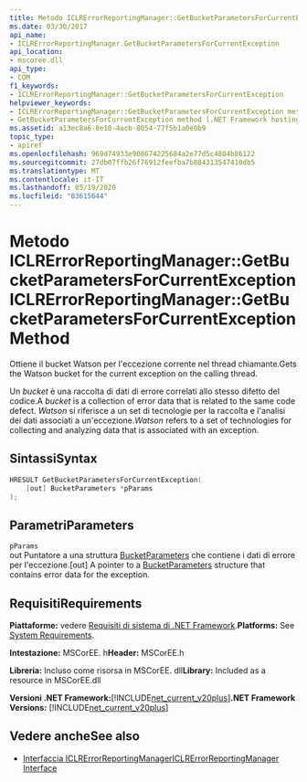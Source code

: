 ```yaml
---
title: Metodo ICLRErrorReportingManager::GetBucketParametersForCurrentException
ms.date: 03/30/2017
api_name:
- ICLRErrorReportingManager.GetBucketParametersForCurrentException
api_location:
- mscoree.dll
api_type:
- COM
f1_keywords:
- ICLRErrorReportingManager::GetBucketParametersForCurrentException
helpviewer_keywords:
- ICLRErrorReportingManager::GetBucketParametersForCurrentException method [.NET Framework hosting]
- GetBucketParametersForCurrentException method [.NET Framework hosting]
ms.assetid: a13ec8a6-8e18-4acb-8054-77f5b1a0e0b9
topic_type:
- apiref
ms.openlocfilehash: 969d74933e908674225684a2e77d5c4804b86122
ms.sourcegitcommit: 27db07ffb26f76912feefba7b884313547410db5
ms.translationtype: MT
ms.contentlocale: it-IT
ms.lasthandoff: 05/19/2020
ms.locfileid: "83615644"
---
```

# <a name="iclrerrorreportingmanagergetbucketparametersforcurrentexception-method"></a><span data-ttu-id="aa22e-102">Metodo ICLRErrorReportingManager::GetBucketParametersForCurrentException</span><span class="sxs-lookup"><span data-stu-id="aa22e-102">ICLRErrorReportingManager::GetBucketParametersForCurrentException Method</span></span>
<span data-ttu-id="aa22e-103">Ottiene il bucket Watson per l'eccezione corrente nel thread chiamante.</span><span class="sxs-lookup"><span data-stu-id="aa22e-103">Gets the Watson bucket for the current exception on the calling thread.</span></span>  
  
 <span data-ttu-id="aa22e-104">Un *bucket* è una raccolta di dati di errore correlati allo stesso difetto del codice.</span><span class="sxs-lookup"><span data-stu-id="aa22e-104">A *bucket* is a collection of error data that is related to the same code defect.</span></span> <span data-ttu-id="aa22e-105">*Watson* si riferisce a un set di tecnologie per la raccolta e l'analisi dei dati associati a un'eccezione.</span><span class="sxs-lookup"><span data-stu-id="aa22e-105">*Watson* refers to a set of technologies for collecting and analyzing data that is associated with an exception.</span></span>  
  
## <a name="syntax"></a><span data-ttu-id="aa22e-106">Sintassi</span><span class="sxs-lookup"><span data-stu-id="aa22e-106">Syntax</span></span>  
  
```cpp  
HRESULT GetBucketParametersForCurrentException(  
    [out] BucketParameters *pParams  
);  
```  
  
## <a name="parameters"></a><span data-ttu-id="aa22e-107">Parametri</span><span class="sxs-lookup"><span data-stu-id="aa22e-107">Parameters</span></span>  
 `pParams`  
 <span data-ttu-id="aa22e-108">out Puntatore a una struttura [BucketParameters](bucketparameters-structure.md) che contiene i dati di errore per l'eccezione.</span><span class="sxs-lookup"><span data-stu-id="aa22e-108">[out] A pointer to a [BucketParameters](bucketparameters-structure.md) structure that contains error data for the exception.</span></span>  
  
## <a name="requirements"></a><span data-ttu-id="aa22e-109">Requisiti</span><span class="sxs-lookup"><span data-stu-id="aa22e-109">Requirements</span></span>  
 <span data-ttu-id="aa22e-110">**Piattaforme:** vedere [Requisiti di sistema di .NET Framework](../../get-started/system-requirements.md).</span><span class="sxs-lookup"><span data-stu-id="aa22e-110">**Platforms:** See [System Requirements](../../get-started/system-requirements.md).</span></span>  
  
 <span data-ttu-id="aa22e-111">**Intestazione:** MSCorEE. h</span><span class="sxs-lookup"><span data-stu-id="aa22e-111">**Header:** MSCorEE.h</span></span>  
  
 <span data-ttu-id="aa22e-112">**Libreria:** Incluso come risorsa in MSCorEE. dll</span><span class="sxs-lookup"><span data-stu-id="aa22e-112">**Library:** Included as a resource in MSCorEE.dll</span></span>  
  
 <span data-ttu-id="aa22e-113">**Versioni .NET Framework:**[!INCLUDE[net_current_v20plus](../../../../includes/net-current-v20plus-md.md)]</span><span class="sxs-lookup"><span data-stu-id="aa22e-113">**.NET Framework Versions:** [!INCLUDE[net_current_v20plus](../../../../includes/net-current-v20plus-md.md)]</span></span>  
  
## <a name="see-also"></a><span data-ttu-id="aa22e-114">Vedere anche</span><span class="sxs-lookup"><span data-stu-id="aa22e-114">See also</span></span>

- [<span data-ttu-id="aa22e-115">Interfaccia ICLRErrorReportingManager</span><span class="sxs-lookup"><span data-stu-id="aa22e-115">ICLRErrorReportingManager Interface</span></span>](iclrerrorreportingmanager-interface.md)
